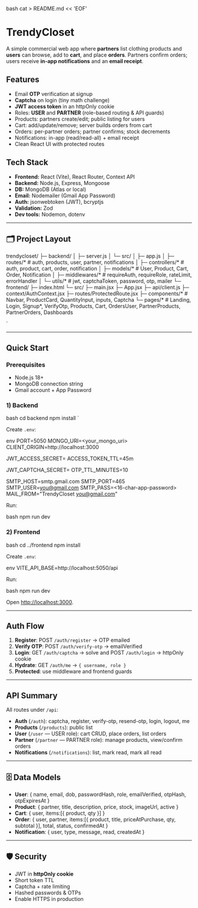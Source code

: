 bash
cat > README.md << 'EOF'
# TrendyCloset

A simple commercial web app where **partners** list clothing products and **users** can browse, add to **cart**, and place **orders**. Partners confirm orders; users receive **in-app notifications** and an **email receipt**.

##  Features

- Email **OTP** verification at signup  
- **Captcha** on login (tiny math challenge)  
- **JWT access token** in an httpOnly cookie  
- Roles: **USER** and **PARTNER** (role-based routing & API guards)  
- Products: partners create/edit; public listing for users  
- Cart: add/update/remove; server builds orders from cart  
- Orders: per-partner orders; partner confirms; stock decrements  
- Notifications: in-app (read/read-all) + email receipt  
- Clean React UI with protected routes

##  Tech Stack

- **Frontend:** React (Vite), React Router, Context API  
- **Backend:** Node.js, Express, Mongoose  
- **DB:** MongoDB (Atlas or local)  
- **Email:** Nodemailer (Gmail App Password)  
- **Auth:** jsonwebtoken (JWT), bcryptjs  
- **Validation:** Zod  
- **Dev tools:** Nodemon, dotenv

---

## 🗂 Project Layout



trendycloset/
├─ backend/
│  ├─ server.js
│  └─ src/
│     ├─ app.js
│     ├─ routes/\*      # auth, products, user, partner, notifications
│     ├─ controllers/\* # auth, product, cart, order, notification
│     ├─ models/\*      # User, Product, Cart, Order, Notification
│     ├─ middlewares/\* # requireAuth, requireRole, rateLimit, errorHandler
│     └─ utils/\*       # jwt, captchaToken, password, otp, mailer
└─ frontend/
├─ index.html
└─ src/
├─ main.jsx
├─ App.jsx
├─ api/client.js
├─ context/AuthContext.jsx
├─ routes/ProtectedRoute.jsx
├─ components/\*  # Navbar, ProductCard, QuantityInput, inputs, Captcha
└─ pages/\*       # Landing, Login, Signup\*, VerifyOtp, Products, Cart, OrdersUser, PartnerProducts, PartnerOrders, Dashboards

`

---

##  Quick Start

### Prerequisites
- Node.js 18+  
- MongoDB connection string  
- Gmail account + App Password

### 1) Backend

bash
cd backend
npm install
`

Create `.env`:

env
PORT=5050
MONGO_URI=<your_mongo_uri>
CLIENT_ORIGIN=http://localhost:3000

JWT_ACCESS_SECRET=<random>
ACCESS_TOKEN_TTL=45m

JWT_CAPTCHA_SECRET=<random>
OTP_TTL_MINUTES=10

SMTP_HOST=smtp.gmail.com
SMTP_PORT=465
SMTP_USER=you@gmail.com
SMTP_PASS=<16-char-app-password>
MAIL_FROM="TrendyCloset <you@gmail.com>"


Run:

bash
npm run dev


### 2) Frontend

bash
cd ../frontend
npm install


Create `.env`:

env
VITE_API_BASE=http://localhost:5050/api


Run:

bash
npm run dev


Open [http://localhost:3000](http://localhost:3000).

---

##  Auth Flow

1. **Register**: POST `/auth/register` → OTP emailed
2. **Verify OTP**: POST `/auth/verify-otp` → emailVerified
3. **Login**: GET `/auth/captcha` → solve and POST `/auth/login` → httpOnly cookie
4. **Hydrate**: GET `/auth/me` → `{ username, role }`
5. **Protected**: use middleware and frontend guards

---

##  API Summary

All routes under `/api`:

* **Auth** (`/auth`): captcha, register, verify-otp, resend-otp, login, logout, me
* **Products** (`/products`): public list
* **User** (`/user` — USER role): cart CRUD, place orders, list orders
* **Partner** (`/partner` — PARTNER role): manage products, view/confirm orders
* **Notifications** (`/notifications`): list, mark read, mark all read

---

## 🗄 Data Models

* **User**: { name, email, dob, passwordHash, role, emailVerified, otpHash, otpExpiresAt }
* **Product**: { partner, title, description, price, stock, imageUrl, active }
* **Cart**: { user, items:\[{ product, qty }] }
* **Order**: { user, partner, items:\[{ product, title, priceAtPurchase, qty, subtotal }], total, status, confirmedAt }
* **Notification**: { user, type, message, read, createdAt }

---

## 🛡 Security

* JWT in **httpOnly cookie**
* Short token TTL
* Captcha + rate limiting
* Hashed passwords & OTPs
* Enable HTTPS in production